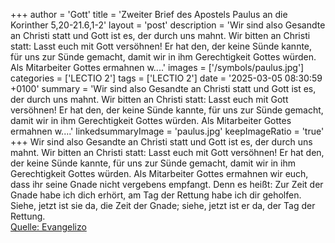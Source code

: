 +++
author = 'Gott'
title = 'Zweiter Brief des Apostels Paulus an die Korinther 5,20-21.6,1-2'
layout = 'post'
description = 'Wir sind also Gesandte an Christi statt und Gott ist es, der durch uns mahnt. Wir bitten an Christi statt: Lasst euch mit Gott versöhnen! Er hat den, der keine Sünde kannte, für uns zur Sünde gemacht, damit wir in ihm Gerechtigkeit Gottes würden. Als Mitarbeiter Gottes ermahnen w....'
images = ['/symbols/paulus.jpg']
categories = ['LECTIO 2']
tags = ['LECTIO 2']
date = '2025-03-05 08:30:59 +0100'
summary = 'Wir sind also Gesandte an Christi statt und Gott ist es, der durch uns mahnt. Wir bitten an Christi statt: Lasst euch mit Gott versöhnen! Er hat den, der keine Sünde kannte, für uns zur Sünde gemacht, damit wir in ihm Gerechtigkeit Gottes würden. Als Mitarbeiter Gottes ermahnen w....'
linkedsummaryImage = 'paulus.jpg'
keepImageRatio = 'true'
+++
Wir sind also Gesandte an Christi statt und Gott ist es, der durch uns mahnt. Wir bitten an Christi statt: Lasst euch mit Gott versöhnen!
Er hat den, der keine Sünde kannte, für uns zur Sünde gemacht, damit wir in ihm Gerechtigkeit Gottes würden.
Als Mitarbeiter Gottes ermahnen wir euch, dass ihr seine Gnade nicht vergebens empfangt.<!--more-->
Denn es heißt: Zur Zeit der Gnade habe ich dich erhört, am Tag der Rettung habe ich dir geholfen. Siehe, jetzt ist sie da, die Zeit der Gnade; siehe, jetzt ist er da, der Tag der Rettung.<br> [Quelle: Evangelizo](https://evangeliumtagfuertag.org/DE/gospel)